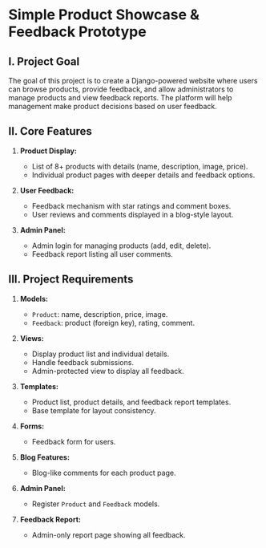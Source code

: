 # Simple Product Showcase & Feedback Prototype

## I. Project Goal

The goal of this project is to create a Django-powered website where users can browse products, provide feedback, and allow administrators to manage products and view feedback reports. The platform will help management make product decisions based on user feedback.

## II. Core Features

1. **Product Display:**
   - List of 8+ products with details (name, description, image, price).
   - Individual product pages with deeper details and feedback options.

2. **User Feedback:**
   - Feedback mechanism with star ratings and comment boxes.
   - User reviews and comments displayed in a blog-style layout.

3. **Admin Panel:**
   - Admin login for managing products (add, edit, delete).
   - Feedback report listing all user comments.

## III. Project Requirements

1. **Models:**
   - `Product`: name, description, price, image.
   - `Feedback`: product (foreign key), rating, comment.

2. **Views:**
   - Display product list and individual details.
   - Handle feedback submissions.
   - Admin-protected view to display all feedback.

3. **Templates:**
   - Product list, product details, and feedback report templates.
   - Base template for layout consistency.

4. **Forms:**
   - Feedback form for users.

5. **Blog Features:**
   - Blog-like comments for each product page.

6. **Admin Panel:**
   - Register `Product` and `Feedback` models.

7. **Feedback Report:**
   - Admin-only report page showing all feedback.